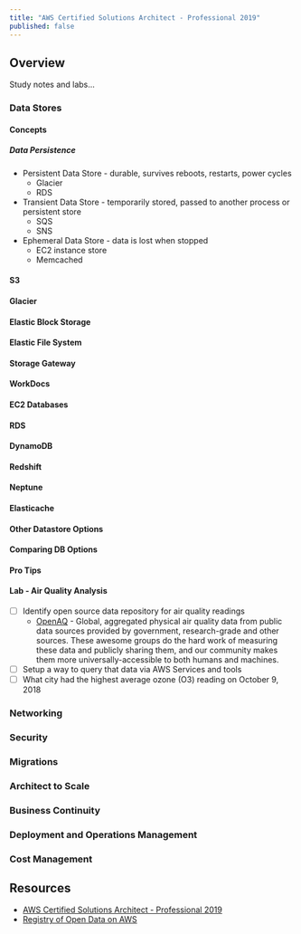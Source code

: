 ```yaml
---
title: "AWS Certified Solutions Architect - Professional 2019"
published: false
---
```

## Overview
Study notes and labs...

### Data Stores

#### Concepts

##### Data Persistence

* Persistent Data Store - durable, survives reboots, restarts, power cycles
    * Glacier
    * RDS
* Transient Data Store - temporarily stored, passed to another process or persistent store
    * SQS
    * SNS
* Ephemeral Data Store - data is lost when stopped
    * EC2 instance store
    * Memcached



#### S3

#### Glacier

#### Elastic Block Storage

#### Elastic File System

#### Storage Gateway

#### WorkDocs

#### EC2 Databases

#### RDS

#### DynamoDB

#### Redshift

#### Neptune

#### Elasticache

#### Other Datastore Options

#### Comparing DB Options

#### Pro Tips

#### Lab - Air Quality Analysis

- [ ] Identify open source data repository for air quality readings
    - [OpenAQ](https://registry.opendata.aws/openaq/) - Global, aggregated physical air quality data from public data 
    sources provided by government, research-grade and other sources. These awesome groups do the hard work of measuring 
    these data and publicly sharing them, and our community makes them more universally-accessible to both humans and 
    machines.
- [ ] Setup a way to query that data via AWS Services and tools
- [ ] What city had the highest average ozone (O3) reading on October 9, 2018

### Networking

### Security

### Migrations

### Architect to Scale

### Business Continuity

### Deployment and Operations Management

### Cost Management

## Resources

- [AWS Certified Solutions Architect - Professional 2019](https://acloud.guru/learn/aws-certified-solutions-architect-professional-2019)
- [Registry of Open Data on AWS](https://registry.opendata.aws/)

